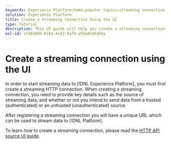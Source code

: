 ```yaml
---
keywords: Experience Platform;home;popular topics;streaming connection;create streaming connection;ui guide;tutorial;create a streaming connection;streaming ingestion;ingestion;
solution: Experience Platform
title: Create a Streaming Connection Using the UI
type: Tutorial
description: This UI guide will help you create a streaming connection using Adobe Experience Platform.
exl-id: af485890-61b1-4c83-8af9-a55e8ed6d69a
---
```

# Create a streaming connection using the UI

In order to start streaming data to [!DNL Experience Platform], you must first create a streaming HTTP connection. When creating a streaming connection, you need to provide key details such as the source of streaming data, and whether or not you intend to send data from a trusted (authenticated) or an untrusted (unauthenticated) source.

After registering a streaming connection you will have a unique URL which can be used to stream data to [!DNL Platform].

To learn how to create a streaming connection, please read the [HTTP API source UI guide](../../sources/tutorials/ui/create/streaming/http.md).
